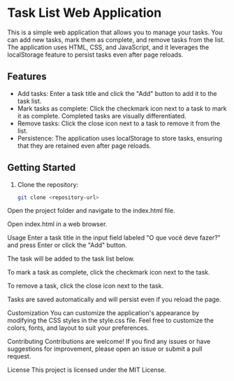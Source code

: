 # Task List Web Application

This is a simple web application that allows you to manage your tasks. You can add new tasks, mark them as complete, and remove tasks from the list. The application uses HTML, CSS, and JavaScript, and it leverages the localStorage feature to persist tasks even after page reloads.

## Features

- Add tasks: Enter a task title and click the "Add" button to add it to the task list.
- Mark tasks as complete: Click the checkmark icon next to a task to mark it as complete. Completed tasks are visually differentiated.
- Remove tasks: Click the close icon next to a task to remove it from the list.
- Persistence: The application uses localStorage to store tasks, ensuring that they are retained even after page reloads.

## Getting Started

1. Clone the repository:

   ```bash
   git clone <repository-url>
   ```
Open the project folder and navigate to the index.html file.

Open index.html in a web browser.

Usage
Enter a task title in the input field labeled "O que você deve fazer?" and press Enter or click the "Add" button.

The task will be added to the task list below.

To mark a task as complete, click the checkmark icon next to the task.

To remove a task, click the close icon next to the task.

Tasks are saved automatically and will persist even if you reload the page.

Customization
You can customize the application's appearance by modifying the CSS styles in the style.css file. Feel free to customize the colors, fonts, and layout to suit your preferences.

Contributing
Contributions are welcome! If you find any issues or have suggestions for improvement, please open an issue or submit a pull request.

License
This project is licensed under the MIT License.